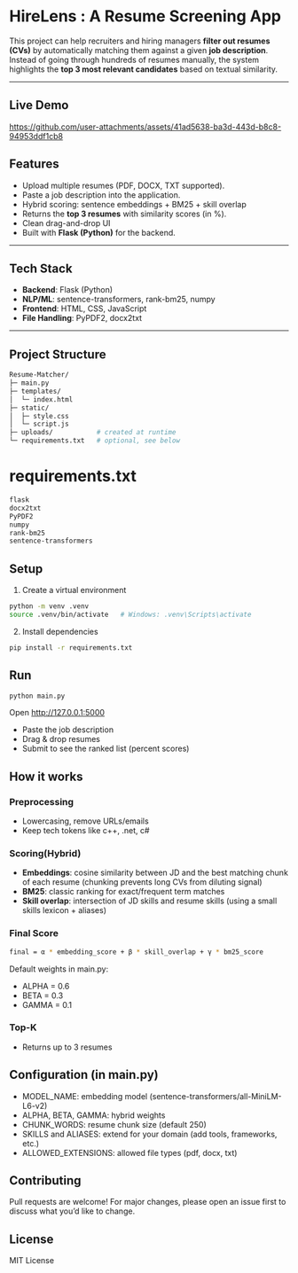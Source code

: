 # HireLens : A Resume Screening App

This project can help recruiters and hiring managers **filter out resumes (CVs)** by automatically matching them against a given **job description**. Instead of going through hundreds of resumes manually, the system highlights the **top 3 most relevant candidates** based on textual similarity.  

---

## Live Demo

https://github.com/user-attachments/assets/41ad5638-ba3d-443d-b8c8-94953ddf1cb8

## Features  
-  Upload multiple resumes (PDF, DOCX, TXT supported).  
-  Paste a job description into the application.  
-  Hybrid scoring: sentence embeddings + BM25 + skill overlap  
-  Returns the **top 3 resumes** with similarity scores (in %).  
-  Clean drag-and-drop UI
-  Built with **Flask (Python)** for the backend.  

---

## Tech Stack  
- **Backend**: Flask (Python)  
- **NLP/ML**: sentence-transformers, rank-bm25, numpy  
- **Frontend**: HTML, CSS, JavaScript 
- **File Handling**: PyPDF2, docx2txt  

---

## Project Structure  

```bash
Resume-Matcher/
├─ main.py
├─ templates/
│  └─ index.html
├─ static/
│  ├─ style.css
│  └─ script.js
├─ uploads/           # created at runtime
└─ requirements.txt   # optional, see below
```
# requirements.txt

```bash
flask
docx2txt
PyPDF2
numpy
rank-bm25
sentence-transformers
```

## Setup
1. Create a virtual environment
```bash
python -m venv .venv
source .venv/bin/activate   # Windows: .venv\Scripts\activate
```
2. Install dependencies
```bash
pip install -r requirements.txt
```

## Run
```bash
python main.py
```
Open http://127.0.0.1:5000

* Paste the job description
* Drag & drop resumes
* Submit to see the ranked list (percent scores)

## How it works

### Preprocessing
* Lowercasing, remove URLs/emails
* Keep tech tokens like c++, .net, c#

### Scoring(Hybrid)

* **Embeddings**: cosine similarity between JD and the best matching chunk of each resume (chunking prevents long CVs from diluting signal)
* **BM25**: classic ranking for exact/frequent term matches
* **Skill overlap**: intersection of JD skills and resume skills (using a small skills lexicon + aliases)

### Final Score
```bash
final = α * embedding_score + β * skill_overlap + γ * bm25_score
```
Default weights in main.py:
* ALPHA = 0.6
* BETA = 0.3
* GAMMA = 0.1
### Top-K
* Returns up to 3 resumes

## Configuration (in main.py)

* MODEL_NAME: embedding model (sentence-transformers/all-MiniLM-L6-v2)
* ALPHA, BETA, GAMMA: hybrid weights
* CHUNK_WORDS: resume chunk size (default 250)
* SKILLS and ALIASES: extend for your domain (add tools, frameworks, etc.)
* ALLOWED_EXTENSIONS: allowed file types (pdf, docx, txt)

## Contributing

Pull requests are welcome! For major changes, please open an issue first to discuss what you’d like to change.

## License
MIT License

